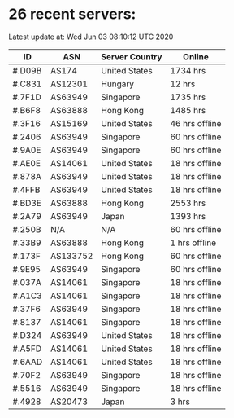 # 26 recent servers:

Latest update at: Wed Jun 03 08:10:12 UTC 2020

| ID | ASN | Server Country | Online |
| -- | --- | -------------- | ------ |
| #.D09B | AS174 | United States | 1734 hrs |
| #.C831 | AS12301 | Hungary | 12 hrs |
| #.7F1D | AS63949 | Singapore | 1735 hrs |
| #.B6F8 | AS63888 | Hong Kong | 1485 hrs |
| #.3F16 | AS15169 | United States | 46 hrs offline |
| #.2406 | AS63949 | Singapore | 60 hrs offline |
| #.9A0E | AS63949 | Singapore | 60 hrs offline |
| #.AE0E | AS14061 | United States | 18 hrs offline |
| #.878A | AS63949 | United States | 18 hrs offline |
| #.4FFB | AS63949 | United States | 18 hrs offline |
| #.BD3E | AS63888 | Hong Kong | 2553 hrs |
| #.2A79 | AS63949 | Japan | 1393 hrs |
| #.250B | N/A | N/A | 60 hrs offline |
| #.33B9 | AS63888 | Hong Kong | 1 hrs offline |
| #.173F | AS133752 | Hong Kong | 60 hrs offline |
| #.9E95 | AS63949 | Singapore | 60 hrs offline |
| #.037A | AS14061 | Singapore | 18 hrs offline |
| #.A1C3 | AS14061 | Singapore | 18 hrs offline |
| #.37F6 | AS63949 | Singapore | 18 hrs offline |
| #.8137 | AS14061 | Singapore | 18 hrs offline |
| #.D324 | AS63949 | United States | 18 hrs offline |
| #.A5FD | AS14061 | United States | 18 hrs offline |
| #.6AAD | AS14061 | United States | 18 hrs offline |
| #.70F2 | AS63949 | Singapore | 18 hrs offline |
| #.5516 | AS63949 | Singapore | 18 hrs offline |
| #.4928 | AS20473 | Japan | 3 hrs |

